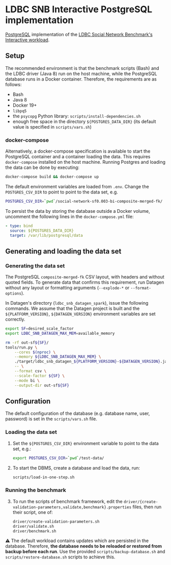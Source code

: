 # LDBC SNB Interactive PostgreSQL implementation

[PostgreSQL](https://www.postgresql.org/) implementation of the [LDBC Social Network Benchmark's Interactive workload](https://github.com/ldbc/ldbc_snb_docs).

## Setup

The recommended environment is that the benchmark scripts (Bash) and the LDBC driver (Java 8) run on the host machine, while the PostgreSQL database runs in a Docker container. Therefore, the requirements are as follows:

* Bash
* Java 8
* Docker 19+
* `libpq5` 
* the `psycopg` Python library: `scripts/install-dependencies.sh`
* enough free space in the directory `${POSTGRES_DATA_DIR}` (its default value is specified in `scripts/vars.sh`)

### docker-compose

Alternatively, a docker-compose specification is available to start the PostgreSQL container and a container loading the data. This requires `docker-compose` installed on the host machine. Running Postgres and loading the data can be done by executing:

```bash
docker-compose build && docker-compose up
```

The default environment variables are loaded from `.env`. Change the `POSTGRES_CSV_DIR` to point to point to the data set, e.g.

```bash
POSTGRES_CSV_DIR=`pwd`/social-network-sf0.003-bi-composite-merged-fk/
```

To persist the data by storing the database outside a Docker volume, uncomment the following lines in the `docker-compose.yml` file:

```yaml
- type: bind
  source: ${POSTGRES_DATA_DIR}
  target: /var/lib/postgresql/data
```

## Generating and loading the data set

### Generating the data set

The PostgreSQL `composite-merged-fk` CSV layout, with headers and without quoted fields.
To generate data that confirms this requirement, run Datagen without any layout or formatting arguments (`--explode-*` or `--format-options`).

In Datagen's directory (`ldbc_snb_datagen_spark`), issue the following commands. We assume that the Datagen project is built and the `${PLATFORM_VERSION}`, `${DATAGEN_VERSION}` environment variables are set correctly.

```bash
export SF=desired_scale_factor
export LDBC_SNB_DATAGEN_MAX_MEM=available_memory
```

```bash
rm -rf out-sf${SF}/
tools/run.py \
    --cores $(nproc) \
    --memory ${LDBC_SNB_DATAGEN_MAX_MEM} \
    ./target/ldbc_snb_datagen_${PLATFORM_VERSION}-${DATAGEN_VERSION}.jar \
    -- \
    --format csv \
    --scale-factor ${SF} \
    --mode bi \
    --output-dir out-sf${SF}
```

## Configuration

The default configuration of the database (e.g. database name, user, password) is set in the `scripts/vars.sh` file.

### Loading the data set

1. Set the `${POSTGRES_CSV_DIR}` environment variable to point to the data set, e.g.:

    ```bash
    export POSTGRES_CSV_DIR=`pwd`/test-data/
    ```

2. To start the DBMS, create a database and load the data, run:

    ```bash
    scripts/load-in-one-step.sh
    ```

### Running the benchmark

3. To run the scripts of benchmark framework, edit the `driver/{create-validation-parameters,validate,benchmark}.properties` files, then run their script, one of:

    ```bash
    driver/create-validation-parameters.sh
    driver/validate.sh
    driver/benchmark.sh
    ```

:warning: The default workload contains updates which are persisted in the database. Therefore, **the database needs to be reloaded or restored from backup before each run**. Use the provided `scripts/backup-database.sh` and `scripts/restore-database.sh` scripts to achieve this.
